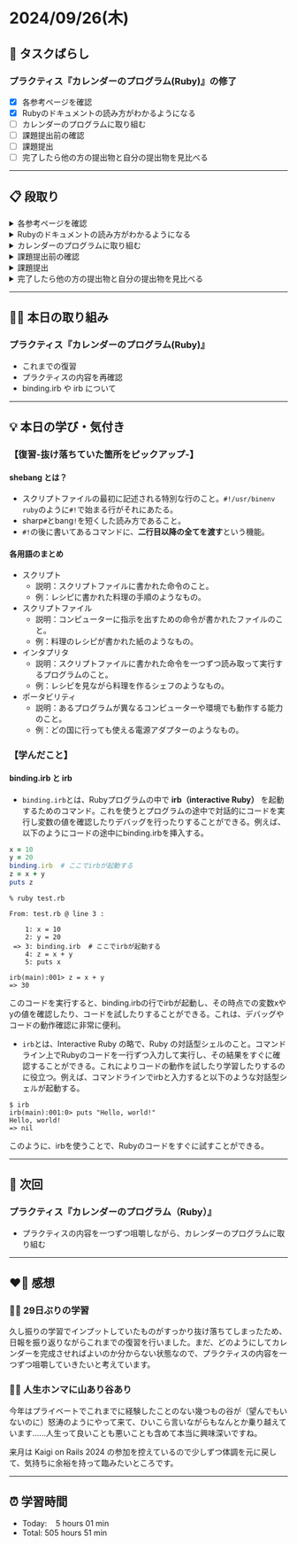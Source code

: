 # 2024/09/26(木)
## 🧩 タスクばらし
### プラクティス『カレンダーのプログラム(Ruby)』の修了
- [x] 各参考ページを確認
- [x] Rubyのドキュメントの読み方がわかるようになる
- [ ] カレンダーのプログラムに取り組む
- [ ] 課題提出前の確認
- [ ] 課題提出
- [ ] 完了したら他の方の提出物と自分の提出物を見比べる

---

## 📋 段取り
<details><summary>各参考ページを確認</summary>

- [x] [class Enumerator](https://docs.ruby-lang.org/ja/latest/class/Enumerator.html)
- [x] [library optparse](https://docs.ruby-lang.org/ja/latest/library/optparse.html)
- [x] [class Date](https://docs.ruby-lang.org/ja/latest/class/Date.html)
- [x] [rubyでコマンドを作る](https://bootcamp.fjord.jp/articles/40)
- [x] [コマンドライン引数・オプションの処理](https://bootcamp.fjord.jp/pages/251)
- [x] [プログラミングでよく使う英単語のまとめ【随時更新】 - Qiita](https://qiita.com/Ted-HM/items/7dde25dcffae4cdc7923)
- [x] [プログラミング初心者は変数名やメソッド名を略さない方がいいよ、という話 - give IT a try](https://blog.jnito.com/entry/2020/10/20/092724)
</details>


<details><summary>Rubyのドキュメントの読み方がわかるようになる</summary>

- [x] 『[Ruby公式リファレンスの読み方](https://www.youtube.com/watch?v=5lvECnh_PCg)』
- [x] 『[Rubyの公式リファレンスが読めるようになる本](https://zenn.dev/jnchito/books/how-to-read-ruby-reference)』
   - [x] Chapter 01 はじめに
   - [x] Chapter 02 ユースケースその1：ググって公式リファレンスにたどり着いた場合
   - [x] Chapter 03 ユースケースその2：クラスのメソッド一覧から目的のメソッドを探す場合
   - [x] Chapter 04 ユースケースその3：Rubyにはどんなクラスやモジュールがあるのか知りたい場合
   - [x] Chapter 05 ユースケースその4：わからない用語を調べたい場合
   - [x] Chapter 06 ユースケースその5：記号の意味を調べたい場合
   - [x] Chapter 07 ユースケースその6：Rubyの使い方や言語仕様を学びたい場合
   - [x] Chapter 08 ユースケースその7：公式リファレンスを横断的に検索したい場合
   - [x] Chapter 09 付録：Ruby on Railsの公式リファレンスについて
</details>


<details><summary>カレンダーのプログラムに取り組む</summary>

- [ ] カレンダーのプログラムを書く

**※ 分からない箇所が出てきたときは、以下のヒントを適宜参考にすること**
- [library optparse](https://docs.ruby-lang.org/ja/latest/library/optparse.html)
- [Date class](https://docs.ruby-lang.org/ja/latest/class/Date.html)
- [カレンダー課題のQ&A](https://bootcamp.fjord.jp/questions/tags/%E3%82%AB%E3%83%AC%E3%83%B3%E3%83%80%E3%83%BC?all=true)
- [【新人プログラマ応援】開発タスクをアサインされたらどういう手順で進めるべきか - Qiita](https://qiita.com/jnchito/items/017487cd882091494298)
- [セルフマネジメントの必須スキル「タスクばらし」そのポイント | Social Change!](https://kuranuki.sonicgarden.jp/archives/21981)
- [プログラミング初心者歓迎！「エラーが出ました。どうすればいいですか？」から卒業するための基本と極意（解説動画付き）](https://qiita.com/jnchito/items/056325421b7e36f02335)
- [🤔 わからないことをメンターや他の受講生に質問をする方法](https://bootcamp.fjord.jp/pages/use_the_question_room) 
</details>


<details><summary>課題提出前の確認</summary>

- [ ] [RubyTips - komagataのブログ](https://docs.komagata.org/tags/rubytips/)
- [ ] [初心者がRailsプロジェクトへの初PRする前に見るチェックリスト - komagataのブログ](https://docs.komagata.org/5676)
- [ ] [GitHubでコードを提出するときに気をつけること](https://bootcamp.fjord.jp/pages/info-for-github)
- [ ] [プログラミング初心者はgit commitする前に必ずdiffを自分でレビューするクセを付けよう](https://bootcamp.fjord.jp/pages/322)
- [ ] [プルリクエスト形式で提出物を出す際の「これはやっちゃダメ」リスト](https://bootcamp.fjord.jp/pages/317)
</details>


<details><summary>課題提出</summary>

- [ ] Pull Request としてアップする
- [ ] URL と Terminal での実行結果を提出
</details>


<details><summary>完了したら他の方の提出物と自分の提出物を見比べる</summary>

- [ ] 他の方の提出物と自分の提出物を見比べる
</details>

---

## ✍🏻 本日の取り組み
### プラクティス『カレンダーのプログラム(Ruby)』
- これまでの復習
- プラクティスの内容を再確認
- binding.irb や irb について

---

## 💡 本日の学び・気付き
### 【復習-抜け落ちていた箇所をピックアップ-】
#### shebang とは？
- スクリプトファイルの最初に記述される特別な行のこと。`#!/usr/binenv ruby`のように`#!`で始まる行がそれにあたる。
- sharp`#`とbang`!`を短くした読み方であること。
- `#!`の後に書いてあるコマンドに、**二行目以降の全てを渡す**という機能。

#### 各用語のまとめ
- スクリプト
   - 説明：スクリプトファイルに書かれた命令のこと。
   - 例：レシピに書かれた料理の手順のようなもの。
- スクリプトファイル
   - 説明：コンピューターに指示を出すための命令が書かれたファイルのこと。
   - 例：料理のレシピが書かれた紙のようなもの。
- インタプリタ
   - 説明：スクリプトファイルに書かれた命令を一つずつ読み取って実行するプログラムのこと。
   - 例：レシピを見ながら料理を作るシェフのようなもの。
- ポータビリティ
   - 説明：あるプログラムが異なるコンピューターや環境でも動作する能力のこと。
   - 例：どの国に行っても使える電源アダプターのようなもの。

### 【学んだこと】
#### binding.irb と irb
- `binding.irb`とは、Rubyプログラムの中で **irb（interactive Ruby）** を起動するためのコマンド。これを使うとプログラムの途中で対話的にコードを実行し変数の値を確認したりデバッグを行ったりすることができる。例えば、以下のようにコードの途中にbinding.irbを挿入する。
```ruby
x = 10
y = 20
binding.irb  # ここでirbが起動する
z = x + y
puts z
```
```shell
% ruby test.rb 

From: test.rb @ line 3 :

    1: x = 10
    2: y = 20
 => 3: binding.irb  # ここでirbが起動する
    4: z = x + y
    5: puts x

irb(main):001> z = x + y
=> 30
```
このコードを実行すると、binding.irbの行でirbが起動し、その時点での変数xやyの値を確認したり、コードを試したりすることができる。これは、デバッグやコードの動作確認に非常に便利。

- `irb`とは、Interactive Ruby の略で、Ruby の対話型シェルのこと。コマンドライン上でRubyのコードを一行ずつ入力して実行し、その結果をすぐに確認することができる。これによりコードの動作を試したり学習したりするのに役立つ。例えば、コマンドラインでirbと入力すると以下のような対話型シェルが起動する。
```shell
$ irb
irb(main):001:0> puts "Hello, world!"
Hello, world!
=> nil
```
このように、irbを使うことで、Rubyのコードをすぐに試すことができる。

---

## 📍 次回
### プラクティス『カレンダーのプログラム（Ruby）』
- プラクティスの内容を一つずつ咀嚼しながら、カレンダーのプログラムに取り組む

---

## ❤️‍🔥 感想
### ✍🏻 29日ぶりの学習
久し振りの学習でインプットしていたものがすっかり抜け落ちてしまったため、日報を振り返りながらこれまでの復習を行いました。まだ、どのようにしてカレンダーを完成させればよいのか分からない状態なので、プラクティスの内容を一つずつ咀嚼していきたいと考えています。

### 🏋🏻 人生ホンマに山あり谷あり
今年はプライベートでこれまでに経験したことのない幾つもの谷が（望んでもいないのに）怒涛のようにやって来て、ひいこら言いながらもなんとか乗り越えています......人生って良いことも悪いことも含めて本当に興味深いですね。

来月は Kaigi on Rails 2024 の参加を控えているので少しずつ体調を元に戻して、気持ちに余裕を持って臨みたいところです。

---

## ⏰ 学習時間
- Today:&nbsp;&nbsp;&nbsp; 5 hours 01 min
- Total: 505 hours 51 min
